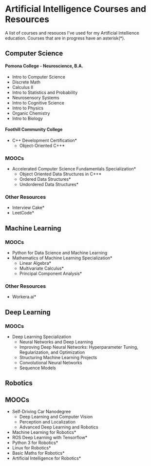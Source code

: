 # Artificial Intelligence Courses and Resources

A list of courses and resouces I've used for my Artificial Intellience education. Courses that are in progress have an asterisk(*).


## Computer Science


#### Pomona College - Neuroscience, B.A.
* Intro to Computer Science
* Discrete Math
* Calculus II
* Intro to Statistics and Probability
* Neurosensory Systems
* Intro to Cognitive Science
* Intro to Physics
* Organic Chemistry
* Intro to Biology


#### Foothill Community College
* C++ Development Certification*
  * Object-Oriented C++*
  

### MOOCs
* Accelerated Computer Science Fundamentals Specialization*
  * Object Oriented Data Structures in C++*
  * Ordered Data Structures*
  * Undordered Data Structures*
  
  
### Other Resources
* Interview Cake*
* LeetCode*


## Machine Learning


### MOOCs
* Python for Data Science and Machine Learning
* Mathematics of Machine Learning Specialization*
  * Linear Algebra*
  * Multivariate Calculus*
  * Principal Component Analysis*


### Other Resources
* Workera.ai*


## Deep Learning


### MOOCs
* Deep Learning Specialization
  * Neural Networks and Deep Learning
  * Improving Deep Neural Networks: Hyperparameter Tuning, Regularization, and Optimization
  * Structuring Machine Learning Projects
  * Convolutional Neural Networks
  * Sequence Models


## Robotics


## MOOCs
* Self-Driving Car Nanodegree
  * Deep Learning and Computer Vision
  * Perception and Localization
  * Advanced Deep Learning and Robotics
* Machine Learning for Robotics*
* ROS Deep Learning with Tensorflow*
* Python 3 for Robotics*
* Linux for Robotics*
* Basic Maths for Robotics*
* Artificial Intelligence for Robotics*
